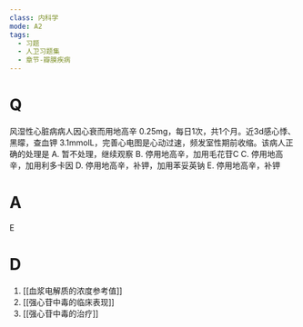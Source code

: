 ```yaml
---
class: 内科学
mode: A2
tags:
  - 习题
  - 人卫习题集
  - 章节-瓣膜疾病
---
```


# Q
风湿性心脏病病人因心衰而用地高辛 0.25mg，每日1次，共1个月。近3d感心悸、黑曚，查血钾 3.1mmolL，完善心电图是心动过速，频发室性期前收缩。该病人正确的处理是
A. 暂不处理，继续观察 
B. 停用地高辛，加用毛花苷C
C. 停用地高辛，加用利多卡因 
D. 停用地高辛，补钾，加用苯妥英钠
E. 停用地高辛，补钾
# A
E
# D
1. [[血浆电解质的浓度参考值]]
2. [[强心苷中毒的临床表现]]
3. [[强心苷中毒的治疗]]